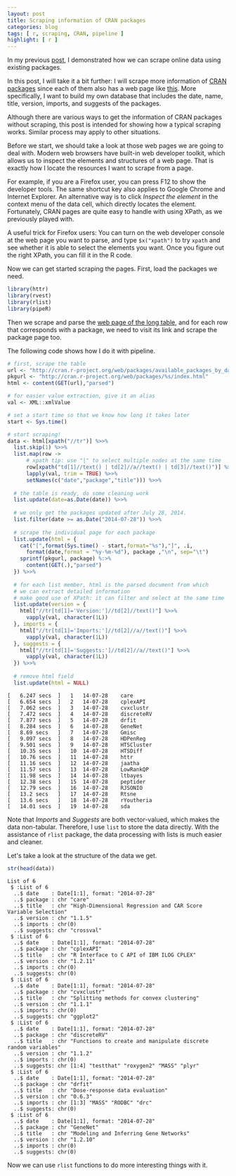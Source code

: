 ```yaml
---
layout: post
title: Scraping information of CRAN packages
categories: blog
tags: [ r, scraping, CRAN, pipeline ]
highlight: [ r ]
---
```




In my previous [post](http://renkun.me/blog/2014/07/25/what-are-the-most-popular-keywords-of-cran-packages.html), I demonstrated how we can scrape online data using existing packages. 

In this post, I will take it a bit further: I will scrape more information of [CRAN packages](http://cran.r-project.org/web/packages/available_packages_by_date.html) since each of them also has a web page like [this](http://cran.r-project.org/web/packages/rlist/). More specifically, I want to build my own database that includes the date, name, title, version, imports, and suggests of the packages.

Although there are various ways to get the information of CRAN packages without scraping, this post is intended for showing how a typical scraping works. Similar process may apply to other situations.

Before we start, we should take a look at those web pages we are going to deal with. Modern web browsers have built-in web developer toolkit, which allows us to inspect the elements and structures of a web page. That is exactly how I locate the resources I want to scrape from a page.

For example, if you are a Firefox user, you can press F12 to show the developer tools. The same shortcut key also applies to Google Chrome and Internet Explorer. An alternative way is to click *Inspect the element* in the context menu of the data cell, which directly locates the element. Fortunately, CRAN pages are quite easy to handle with using XPath, as we previously played with. 

A useful trick for Firefox users: You can turn on the web developer console at the web page you want to parse, and type `$x("xpath")` to try `xpath` and see whether it is able to select the elements you want. Once you figure out the right XPath, you can fill it in the R code.

Now we can get started scraping the pages. First, load the packages we need.


```r
library(httr)
library(rvest)
library(rlist)
library(pipeR)
```

Then we scrape and parse the [web page of the long table](http://cran.r-project.org/web/packages/available_packages_by_date.html), and for each row that corresponds with a package, we need to visit its link and scrape the package page too.

The following code shows how I do it with pipeline.


```r
# first, scrape the table
url <- "http://cran.r-project.org/web/packages/available_packages_by_date.html"
pkgurl <- "http://cran.r-project.org/web/packages/%s/index.html"
html <- content(GET(url),"parsed")

# for easier value extraction, give it an alias
val <- XML::xmlValue

# set a start time so that we know how long it takes later
start <- Sys.time()

# start scraping!
data <- html[xpath("//tr")] %>>%
  list.skip(1) %>>%
  list.map(row ->
      # xpath tip: use "|" to select multiple nodes at the same time
      row[xpath("td[1]//text() | td[2]//a//text() | td[3]//text()")] %>>%
      lapply(val, trim = TRUE) %>>%
      setNames(c("date","package","title"))) %>>%
  
  # the table is ready, do some cleaning work
  list.update(date=as.Date(date)) %>>%
  
  # we only get the packages updated after July 28, 2014.
  list.filter(date >= as.Date("2014-07-28")) %>>%
  
  # scrape the individual page for each package
  list.update(html = {
    cat("[",format(Sys.time() - start,format="%s"),"]", .i,
      format(date,format = "%y-%m-%d"), package ,"\n", sep="\t")
    sprintf(pkgurl, package) %:>%
      content(GET(.),"parsed")
  }) %>>%
  
  # for each list member, html is the parsed document from which
  # we can extract detailed information
  # make good use of XPath: it can filter and select at the same time
  list.update(version = {
    html["//tr[td[1]='Version:']//td[2]//text()"] %>>%
      vapply(val, character(1L))
  }, imports = {
    html["//tr[td[1]='Imports:']//td[2]//a//text()"] %>>%
      vapply(val, character(1L))
  }, suggests = {
    html["//tr[td[1]='Suggests:']//td[2]//a//text()"] %>>%
      vapply(val, character(1L))
  }) %>>%
  
  # remove html field
  list.update(html = NULL)
```

```
[	6.247 secs	]	1	14-07-28	care	
[	6.654 secs	]	2	14-07-28	cplexAPI	
[	7.062 secs	]	3	14-07-28	cvxclustr	
[	7.472 secs	]	4	14-07-28	discreteRV	
[	7.877 secs	]	5	14-07-28	drfit	
[	8.284 secs	]	6	14-07-28	GeneNet	
[	8.69 secs	]	7	14-07-28	Gmisc	
[	9.097 secs	]	8	14-07-28	HDPenReg	
[	9.501 secs	]	9	14-07-28	HTSCluster	
[	10.35 secs	]	10	14-07-28	HTSDiff	
[	10.76 secs	]	11	14-07-28	httr	
[	11.16 secs	]	12	14-07-28	jaatha	
[	11.57 secs	]	13	14-07-28	LowRankQP	
[	11.98 secs	]	14	14-07-28	ltbayes	
[	12.38 secs	]	15	14-07-28	peptider	
[	12.79 secs	]	16	14-07-28	RJSONIO	
[	13.2 secs	]	17	14-07-28	Rtsne	
[	13.6 secs	]	18	14-07-28	rYoutheria	
[	14.01 secs	]	19	14-07-28	sda	
```

Note that *Imports* and *Suggests* are both vector-valued, which makes the data non-tabular. Therefore, I use `list` to store the data directly. With the assistance of `rlist` package, the data processing with lists is much easier and cleaner.

Let's take a look at the structure of the data we get.


```r
str(head(data))
```

```
List of 6
 $ :List of 6
  ..$ date    : Date[1:1], format: "2014-07-28"
  ..$ package : chr "care"
  ..$ title   : chr "High-Dimensional Regression and CAR Score Variable Selection"
  ..$ version : chr "1.1.5"
  ..$ imports : chr(0) 
  ..$ suggests: chr "crossval"
 $ :List of 6
  ..$ date    : Date[1:1], format: "2014-07-28"
  ..$ package : chr "cplexAPI"
  ..$ title   : chr "R Interface to C API of IBM ILOG CPLEX"
  ..$ version : chr "1.2.11"
  ..$ imports : chr(0) 
  ..$ suggests: chr(0) 
 $ :List of 6
  ..$ date    : Date[1:1], format: "2014-07-28"
  ..$ package : chr "cvxclustr"
  ..$ title   : chr "Splitting methods for convex clustering"
  ..$ version : chr "1.1.1"
  ..$ imports : chr(0) 
  ..$ suggests: chr "ggplot2"
 $ :List of 6
  ..$ date    : Date[1:1], format: "2014-07-28"
  ..$ package : chr "discreteRV"
  ..$ title   : chr "Functions to create and manipulate discrete random variables"
  ..$ version : chr "1.1.2"
  ..$ imports : chr(0) 
  ..$ suggests: chr [1:4] "testthat" "roxygen2" "MASS" "plyr"
 $ :List of 6
  ..$ date    : Date[1:1], format: "2014-07-28"
  ..$ package : chr "drfit"
  ..$ title   : chr "Dose-response data evaluation"
  ..$ version : chr "0.6.3"
  ..$ imports : chr [1:3] "MASS" "RODBC" "drc"
  ..$ suggests: chr(0) 
 $ :List of 6
  ..$ date    : Date[1:1], format: "2014-07-28"
  ..$ package : chr "GeneNet"
  ..$ title   : chr "Modeling and Inferring Gene Networks"
  ..$ version : chr "1.2.10"
  ..$ imports : chr(0) 
  ..$ suggests: chr(0) 
```

Now we can use `rlist` functions to do more interesting things with it.

